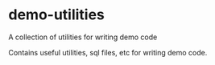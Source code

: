 # demo-utilities
A collection of utilities for writing demo code

Contains useful utilities, sql files, etc for writing demo code.
